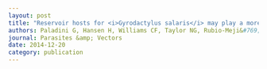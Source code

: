 ```yaml
---
layout: post
title: "Reservoir hosts for <i>Gyrodactylus salaris</i> may play a more significant role in epidemics than previously thought"
authors: Paladini G, Hansen H, Williams CF, Taylor NG, Rubio-Meji&#769;a OL, Denholm SJ, Hytter&Oslash;d S, Bron JE, Shinn AP
journal: Parasites &amp; Vectors
date: 2014-12-20
category: publication
---
```


